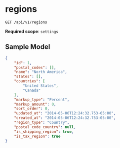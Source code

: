 regions
=======

```shell
GET /api/v1/regions
```

**Required scope**: `settings`

Sample Model
------------

```json
{
	"id": 1,
	"postal_codes": [],
	"name": "North America",
	"states": [],
	"countries": [
		"United States",
		"Canada"
	],
	"markup_type": "Percent",
	"markup_amount": 0,
	"sort_order": 0,
	"updated_at": "2014-05-06T12:24:32.753-05:00",
	"created_at": "2014-05-06T12:24:32.753-05:00",
	"region_type": "Country",
	"postal_code_country": null,
	"is_shipping_region": true,
	"is_tax_region": true
}
```